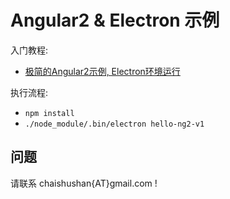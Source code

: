 # Angular2 & Electron 示例

入门教程:

- [极简的Angular2示例, Electron环境运行](hello-ng2-v1)

执行流程:

- `npm install`
- `./node_module/.bin/electron hello-ng2-v1`

## 问题

请联系 chaishushan{AT}gmail.com !
